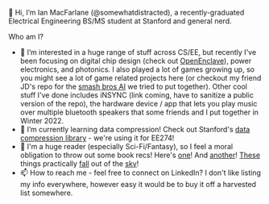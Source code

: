 👋 Hi, I’m Ian MacFarlane (@somewhatdistracted), a recently-graduated Electrical Engineering BS/MS student at Stanford and general nerd.

Who am I?
- 👀 I’m interested in a huge range of stuff across CS/EE, but recently I've been focusing on digital chip design (check out [OpenEnclave](https://github.com/somewhatdistracted/OpenEnclave)), power electronics, and photonics. I also played a lot of games growing up, so you might see a lot of game related projects here (or checkout my friend JD's repo for the [smash bros AI](https://github.com/jdkelly199/libmelee-openai-gym) we tried to put together). Other cool stuff I've done includes iNSYNC (link coming, have to sanitize a public version of the repo), the hardware device / app that lets you play music over multiple bluetooth speakers that some friends and I put together in Winter 2022.
- 🌱 I’m currently learning data compression! Check out Stanford's [data compression library](https://github.com/kedartatwawadi/stanford_compression_library) - we're using it for EE274!
- 📖 I'm a huge reader (especially Sci-Fi/Fantasy), so I feel a moral obligation to throw out some book recs! Here's [one](https://www.goodreads.com/series/265443-the-wandering-inn)! And [another](https://www.goodreads.com/series/231285-the-sun-eater)! [These](https://www.goodreads.com/series/192821-cradle) things practically [fall](https://www.goodreads.com/series/336405-mother-of-learning) out of the [sky](https://www.goodreads.com/series/99602-powder-mage)!
- 📫 How to reach me - feel free to connect on LinkedIn? I don't like listing my info everywhere, however easy it would be to buy it off a harvested list somewhere.

<!---
somewhatdistracted/somewhatdistracted is a ✨ special ✨ repository because its `README.md` (this file) appears on your GitHub profile.
You can click the Preview link to take a look at your changes.
--->
